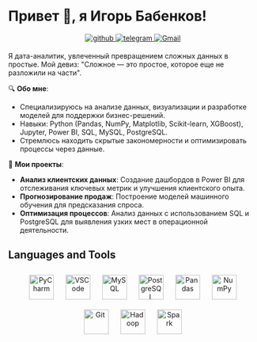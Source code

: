 # Привет 👋, я Игорь Бабенков!

<div align="center">  
<a href="https://github.com/Geewh1z-code" target="_blank">
<img src=https://img.shields.io/badge/github-%2324292e.svg?&style=for-the-badge&logo=github&logoColor=white alt=github style="margin-bottom: 5px;" />
</a>
<a href="https://t.me/gee_wh1z" target="_blank">
<img src=https://img.shields.io/badge/Telegram-2CA5E0?style=for-the-badge&logo=telegram&logoColor=white alt=telegram style="margin-bottom: 5px;" />
</a>
<a href="https://mail.google.com/mail/?view=cm&fs=1&to=permanent176@gmail.com" target="_blank">
<img src="https://img.shields.io/badge/Gmail-D14836?style=for-the-badge&logo=gmail&logoColor=white" alt="Gmail" style="margin-bottom: 5px;" />
</a>
</div>

Я дата-аналитик, увлеченный превращением сложных данных в простые. Мой девиз: "Сложное — это простое, которое еще не разложили на части".

🔍 **Обо мне**:  
- Специализируюсь на анализе данных, визуализации и разработке моделей для поддержки бизнес-решений.  
- Навыки: Python (Pandas, NumPy, Matplotlib, Scikit-learn, XGBoost), Jupyter, Power BI, SQL, MySQL, PostgreSQL.  
- Стремлюсь находить скрытые закономерности и оптимизировать процессы через данные.  

🚀 **Мои проекты**:  
- **Анализ клиентских данных**: Создание дашбордов в Power BI для отслеживания ключевых метрик и улучшения клиентского опыта.  
- **Прогнозирование продаж**: Построение моделей машинного обучения для предсказания спроса.  
- **Оптимизация процессов**: Анализ данных с использованием SQL и PostgreSQL для выявления узких мест в операционной деятельности.  

## Languages and Tools

<div align="center">  
<a href="https://www.jetbrains.com/pycharm/" target="_blank"><img style="margin: 10px" src="https://resources.jetbrains.com/storage/products/pycharm/img/meta/pycharm_logo_300x300.png" alt="PyCharm" height="50" /></a>  
<a href="https://code.visualstudio.com/" target="_blank"><img style="margin: 10px" src="https://code.visualstudio.com/assets/images/code-stable.png" alt="VSCode" height="50" /></a>
<a href="https://www.mysql.com/" target="_blank"><img style="margin: 10px" src="https://profilinator.rishav.dev/skills-assets/mysql-original-wordmark.svg" alt="MySQL" height="50" /></a>  
<a href="https://www.postgresql.org/" target="_blank"><img style="margin: 10px" src="https://profilinator.rishav.dev/skills-assets/postgresql-original-wordmark.svg" alt="PostgreSQL" height="50" /></a>  
<a href="https://pandas.pydata.org/" target="_blank"><img style="margin: 10px" src="https://pandas.pydata.org/static/img/pandas_mark.svg" alt="Pandas" height="50" /></a>  
<a href="https://numpy.org/" target="_blank"><img style="margin: 10px" src="https://numpy.org/images/logo.svg" alt="NumPy" height="50" /></a>  
<a href="https://github.com/" target="_blank"><img style="margin: 10px" src="https://profilinator.rishav.dev/skills-assets/git-scm-icon.svg" alt="Git" height="50" /></a>
<a href="https://hadoop.apache.org/" target="_blank"><img style="margin: 10px" src="https://hadoop.apache.org/hadoop-logo.jpg" alt="Hadoop" height="50" /></a>  
<a href="https://spark.apache.org/" target="_blank"><img style="margin: 10px" src="https://spark.apache.org/images/spark-logo-trademark.png" alt="Spark" height="50" /></a>  
</div>
<br/>
<br/>
